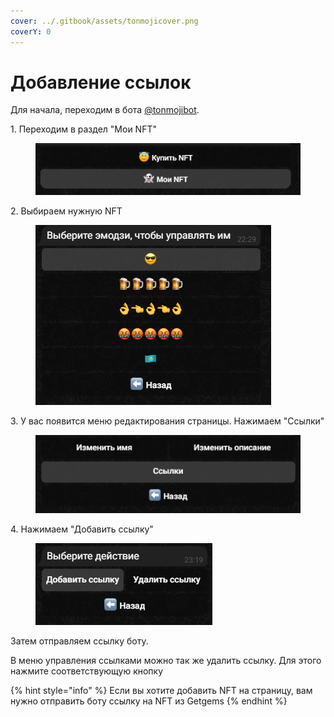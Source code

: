 ```yaml
---
cover: ../.gitbook/assets/tonmojicover.png
coverY: 0
---
```


# Добавление ссылок

Для начала, переходим в бота [@tonmojibot](https://t.me/tonmojibot).

1\. Переходим в раздел "Мои NFT"

<figure><img src="../.gitbook/assets/image (2).png" alt=""><figcaption></figcaption></figure>

2\. Выбираем нужную NFT

<figure><img src="../.gitbook/assets/image (1) (1).png" alt=""><figcaption></figcaption></figure>

3\. У вас появится меню редактирования страницы. Нажимаем "Ссылки"

<figure><img src="../.gitbook/assets/image (3) (1).png" alt=""><figcaption></figcaption></figure>

4\. Нажимаем "Добавить ссылку"

<figure><img src="../.gitbook/assets/image (11).png" alt=""><figcaption></figcaption></figure>



Затем отправляем ссылку боту.&#x20;

В меню управления ссылками можно так же удалить ссылку. Для этого нажмите соответствующую кнопку

{% hint style="info" %}
Если вы хотите добавить NFT на страницу, вам нужно отправить боту ссылку на NFT из Getgems
{% endhint %}

